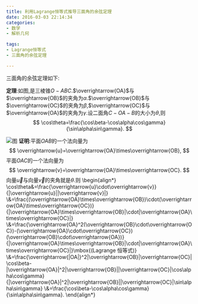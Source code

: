 ```yaml
---
title: 利用Lagrange恒等式推导三面角的余弦定理
date: 2016-03-03 22:14:34
categories:
- 数学
- 解析几何

tags:
- Lagrange恒等式
- 三面角的余弦定理

---
```

三面角的余弦定理如下:

**定理**:如图,是三棱锥$O-ABC$.$\overrightarrow{OA}$与$\overrightarrow{OB}$的夹角为$\alpha$.$\overrightarrow{OB}$与$\overrightarrow{OC}$的夹角为$\beta$,$\overrightarrow{OC}$与$\overrightarrow{OA}$的夹角为$\gamma$.设二面角$C-OA-B$的大小为$\theta$,则
$$
\cos\theta=\frac{\cos\beta-\cos\alpha\cos\gamma}{\sin\alpha\sin\gamma}.
$$

![图](/img/利用Lagrange恒等式推导三面角的余弦定理-1.png)
**证明**:平面$OAB$的一个法向量为
$$
\overrightarrow{u}=\overrightarrow{OA}\times\overrightarrow{OB},
$$
平面$OAC$的一个法向量为
$$
\overrightarrow{v}=\overrightarrow{OA}\times\overrightarrow{OC}.
$$
向量$\overrightarrow{u}$与向量$\overrightarrow{v}$的夹角就是$\theta$.则
\begin{align\*}
\cos\theta&=\frac{\overrightarrow{u}\cdot\overrightarrow{v}}{|\overrightarrow{u}||\overrightarrow{v}|}
\\\&=\frac{(\overrightarrow{OA}\times\overrightarrow{OB})\cdot(\overrightarrow{OA}\times\overrightarrow{OC})}{|\overrightarrow{OA}\times\overrightarrow{OB}|\cdot|\overrightarrow{OA}\times\overrightarrow{OC}|}
\\\&=\frac{\overrightarrow{OA}^2(\overrightarrow{OB}\cdot\overrightarrow{OC})-(\overrightarrow{OA}\cdot\overrightarrow{OC})(\overrightarrow{OB}\cdot\overrightarrow{OA})}{|\overrightarrow{OA}\times\overrightarrow{OB}|\cdot|\overrightarrow{OA}\times\overrightarrow{OC}|}\mbox{(Lagrange
  恒等式)}
\\\&=\frac{\overrightarrow{|OA|}^2|\overrightarrow{OB}|\overrightarrow{OC}|\cos\beta-|\overrightarrow{OA}|^2|\overrightarrow{OB}||\overrightarrow{OC}|\cos\alpha\cos\gamma}{|\overrightarrow{OA}|^2|\overrightarrow{OB}||\overrightarrow{OC}|\sin\alpha\sin\gamma}
\\\&=\frac{\cos\beta-\cos\alpha\cos\gamma}{\sin\alpha\sin\gamma}.
\end{align\*}
